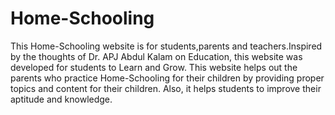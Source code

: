 # Home-Schooling  
This Home-Schooling website is for students,parents and teachers.Inspired by the thoughts of Dr. APJ Abdul Kalam on Education, this website was developed for students to Learn and Grow.
This website helps out the parents who practice Home-Schooling for their children by providing proper topics and content for their children.
Also, it helps students to improve their aptitude and knowledge. 
